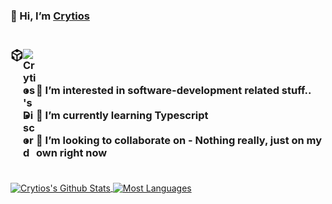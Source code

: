 ### 👋 Hi, I’m [Crytios](https://crytios.netlify.com)<br><br>
<h3>
  
<a href="https://codesandbox.io/u/Crytios">
  <img align="left" alt="Crytios's | CodeSandbox" width="20px" src="https://raw.githubusercontent.com/anuraghazra/anuraghazra/master/assets/codesandbox.svg" />
</a>
<a href="https://discord.gg/VK4k3Br">
  <img align="left" alt="Crytios's Discord" width="21px" src="https://raw.githubusercontent.com/anuraghazra/anuraghazra/master/assets/discord-round.svg" />
</a><br><br>
  
- 👀 I’m interested in software-development related stuff..<br><br>
- 🌱 I’m currently learning Typescript<br><br>
- 💞️ I’m looking to collaborate on - Nothing really, just on my own right now<br><br>

</h3>


<a href="https://www.github.com/Crytios">
  <img align="center" src="https://github-readme-stats.vercel.app/api?username=Crytios&show_icons=true&theme=radical&border_radius=10" alt="Crytios's Github Stats" />
</a>  
<a href="https://www.github.com/Crytios">
  <!-- Change the `github-readme-stats.anuraghazra1.vercel.app` to `github-readme-stats.vercel.app`  -->
  <img align="center" src="https://github-readme-stats.vercel.app/api/top-langs/?username=Crytios&layout=compact&theme=radical&border_radius=10" alt="Most Languages"/>
</a>
<!---
<a href="https://github.com/anuraghazra/github-readme-stats">
  <img align="center" src="https://github-readme-stats.anuraghazra1.vercel.app/api?username=anuraghazra&show_icons=true&include_all_commits=true&theme=material-palenight" alt="Anurag's github stats" />
</a>
--->



